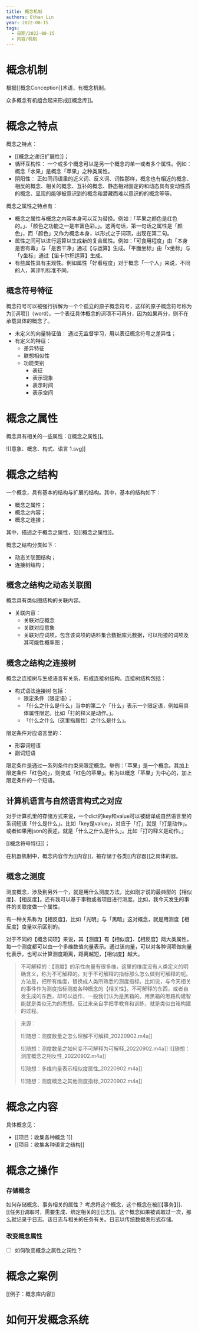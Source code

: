 ```yaml
---
title: 概念机制
authors: Ethan Lin
year: 2022-08-15 
tags:
  - 日期/2022-08-15 
  - 内容/机制 
---
```



# 概念机制





根据[[概念Conception]]术语，有概念机制。

众多概念有机组合起来形成[[概念库]]。

# 概念之特点


概念之特点：
-   [[概念之递归扩展性]]；
- 循环互构性：
  一个或多个概念可以是另一个概念的单一或者多个属性。例如：概念「水果」是概念「苹果」之种类属性。
- 阴阳性：
  正如同词语里的近义词、反义词、词性那样，概念也有相近的概念、相反的概念、相关的概念、互补的概念、静态相对固定的和动态具有变动性质的概念、显现的能够被意识到的概念和潜藏而难以意识的的概念等等。

概念之属性之特点有：
- 概念之属性与概念之内容本身可以互为替换。例如：「苹果之颜色是红色的。」、「颜色之功能之一是丰富色彩。」。这两句话，第一句话之属性是「颜色」，而「颜色」又作为概念本身，以形式之于词项，出现在第二句。
- 属性之间可以进行运算以生成新的复合属性。例如：「可食用程度」由「本身是否有毒」与「是否干净」通过【与运算】生成。「平面坐标」由「x坐标」与「y坐标」通过【笛卡尔积运算】生成。
- 有些属性具有主观性。例如属性「好看程度」对于概念「一个人」来说，不同的人，其评判标准不同。



## 概念符号特征


概念符号可以被强行拆解为一个个孤立的原子概念符号，这样的原子概念符号称为为[[词项]]（word）。一个表征具体概念的词项不可再分，因为如果再分，则不在承载具体的概念了。

- 未定义的向量特征值：
	通过无监督学习，用以表征概念符号之差异性；
- 有定义的特征：
	- 差异特征
	- 联想相似性
	- 功能类别
		- 表征
		- 表示现象
		- 表示时间
		- 表示空间


# 概念之属性

概念具有相关的一些属性：[[概念之属性]]。

![[意象、概念、构式、语言 1.svg]]



# 概念之结构

一个概念，具有基本的结构与扩展的结构。其中，基本的结构如下：

- 概念之属性；
- 概念之内容；
- 概念之连接；

其中，描述之于概念之属性，见[[概念之属性]]。


概念之结构分类如下：
- 动态关联图结构；
- 连接树结构；


## 概念之结构之动态关联图

概念具有类似图结构的关联内容。

- 关联内容：
	- 关联对应概念
	- 关联对应意象
	- 关联对应词项，包含该词项的语料集合数据库元数据，可以衔接的词项及其可能性概率图；



## 概念之结构之连接树


概念之连接树与生成语言有关系，形成连接树结构。连接树结构包括：
- 构式语法连接树
  包括：
	- 限定条件（限定语）；
	- 「什么之什么是什么」当中的第二个「什么」表示一个限定语，例如用具体属性限定。比如「打的释义是动作。」。
	- 「什么之什么（这里指属性）之什么是什么」。




限定条件对应语言里的：
- 形容词短语
- 副词短语



限定条件是通过一系列条件约束来限定概念。举例：「苹果」是一个概念。其加上限定条件「红色的」，则变成「红色的苹果」。称为以概念「苹果」为中心的，加上限定条件的一个短语。


## 计算机语言与自然语言构式之对应

对于计算机里的存储方式来说，一个dict的key和value可以被翻译成自然语言里的系词短语「什么是什么」。比如「key是value」，对应于「打」就是「打是动作」。或者如果用json的表述，就是「什么之什么是什么」。比如「打的释义是动作。」



[[概念符号特征]]；

在机器机制中，概念内容作为[[内容]]，被存储于各类[[内容器]]之具体的器。


## 概念之测度

测度概念，涉及到另外一个，就是用什么测度方法，比如刚才说的最典型的【相似度】、【相反度】。还有我可以基于事物或者项目进行测度。比如，我今天发生的事件的关联度做一个属性。

有一种关系称为【相反度】，比如「光明」与「黑暗」这对概念，就是用测度【相反度】度量以示区别的。

对于不同的【概念词项】来说，其【测度】有【相似度】、【相反度】两大类属性，每一个测度都可以由一个多维数值向量表示。通过该向量，可以对各种词项做向量化表示，也可以计算测度距离，距离越短，【相似度】越大。

> 不可解释的：【测度】的示性向量有很多维，这里的维度没有人类定义的明确含义，称为不可解释的。对于不可解释的指标那么怎么做到可解释的呢。方法是，把所有维度，替换成人类所熟悉的测度指标。比如说，与今天相关的事件作为测度指标测度各种概念的【相关性】。不可解释的东西，或者自发生成的东西，却可以运作，一般我们认为是黑箱的。用黑箱的思路构建智能就是类似无为的思想。反过来亲自手把手教育和训练，就是类似白箱构建的过程。


> 来源：
> 
> ![[随想：测度数量之怎么理解不可解释_20220902.m4a]]
> 
> ![[随想：测度数量之如何变不可解释为可解释_20220902.m4a]]
> ![[随想：测度概念之相反性_20220902.m4a]]
> 
> ![[随想：多维向量表示相似度属性_20220902.m4a]]
> 
> ![[随想：测度概念之其他测度指标_20220902.m4a]]
> 
# 概念之内容

具体概念见：
- [[项目：收集各种概念 1]]
- [[项目：收集各种语言之结构]]



# 概念之操作

### 存储概念

如何存储概念、事务相关的属性？
考虑将这个概念，这个概念在被[[【事务】]]、[[任务]]调取时，需要生成、绑定相关的[[日志]]。这个概念如果被调取过一次，那么就记录于日志。该日志与相关的任务有关。日志以传统数据表形式存储。

### 改变概念属性


- [ ] 如何改变概念之属性之词性？




# 概念之案例


[[例子：概念库内容]]




# 如何开发概念系统


